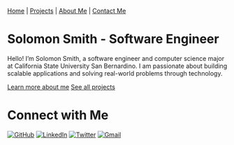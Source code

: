 [Home](./index.md) | [Projects](./projects.md) | [About Me](./about.md) | [Contact Me](mailto:solomonsmithdev@gmail.com)

# Solomon Smith - Software Engineer

Hello! I’m Solomon Smith, a software engineer and computer science major at California State University San Bernardino. I am passionate about building scalable applications and solving real-world problems through technology.

[Learn more about me](./about.md)
[See all projects](./projects.md)

# Connect with Me

[![GitHub](https://img.shields.io/badge/GitHub-181717?style=flat-square&logo=github&logoColor=white)](https://github.com/SolomonSmith-dev)
[![LinkedIn](https://img.shields.io/badge/LinkedIn-0077B5?style=flat-square&logo=linkedin&logoColor=white)](https://www.linkedin.com/in/solomonsmithdev/)
[![Twitter](https://img.shields.io/badge/Twitter-1DA1F2?style=flat-square&logo=twitter&logoColor=white)](https://x.com/SolomonSmithDev)
[![Gmail](https://img.shields.io/badge/Gmail-Email-red?style=flat-square&logo=gmail&logoColor=white)](mailto:solomonsmithdev@gmail.com)


